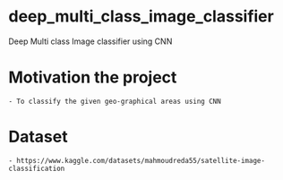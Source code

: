 # deep_multi_class_image_classifier
Deep Multi class Image classifier using CNN

# Motivation the project
	- To classify the given geo-graphical areas using CNN
	
# Dataset
	- https://www.kaggle.com/datasets/mahmoudreda55/satellite-image-classification